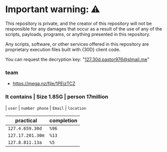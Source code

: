 # Important warning: ⚠️
This repository is private, and the creator of this repository will not be responsible for any damages that occur as a result of the use of any of the scripts, payloads, programs, or anything presented in this repository.

Any scripts, software, or other services offered in this repository are proprietary execution files built with {30D} client code.

You can request the decryption key: "127.30d.pastor976@slmail.me"

### team

*  https://mega.nz/file/1PEjzTCZ

### It contains | Size 1.85G | person 17million
| `user` | `number phone` | `Email` | `location`

| practical | completion |
| ------- | ---------- |
| `127.4.659.30d` | `%96` |
| `127.17.201.30m` | `%13` |
| `127.8.811.13a` | `%5` | 
